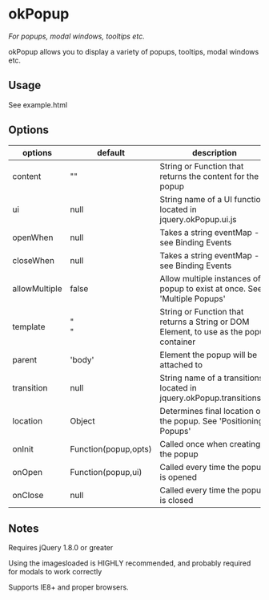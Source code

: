 # okPopup

*For popups, modal windows, tooltips etc.*

okPopup allows you to display a variety of popups, tooltips, modal windows etc.

## Usage

See example.html


## Options

options       | default                                      | description
------------- | -------------------------------------------- | -------------
content       | ""                                           | String or Function that returns the content for the popup
ui            | null                                         | String name of a UI function located in jquery.okPopup.ui.js
openWhen      | null                                         | Takes a string eventMap - see Binding Events
closeWhen     | null                                         | Takes a string eventMap - see Binding Events
allowMultiple | false                                        | Allow multiple instances of a popup to exist at once. See 'Multiple Popups'
template      | "<div/>"                                     | String or Function that returns a String or DOM Element, to use as the popup container
parent        | 'body'                                       | Element the popup will be attached to
transition    | null                                         | String name of a transitions located in jquery.okPopup.transitions.js
location      | Object                                       | Determines final location of the popup. See 'Positioning Popups'
onInit        | Function(popup,opts)                         | Called once when creating the popup
onOpen        | Function(popup,ui)                           | Called every time the popup is opened
onClose       | null                                         | Called every time the popup is closed

## Notes

Requires jQuery 1.8.0 or greater

Using the imagesloaded is HIGHLY recommended, and probably required for modals to work correctly

Supports IE8+ and proper browsers.
